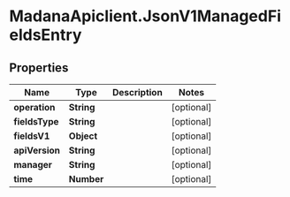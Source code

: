 # MadanaApiclient.JsonV1ManagedFieldsEntry

## Properties

Name | Type | Description | Notes
------------ | ------------- | ------------- | -------------
**operation** | **String** |  | [optional] 
**fieldsType** | **String** |  | [optional] 
**fieldsV1** | **Object** |  | [optional] 
**apiVersion** | **String** |  | [optional] 
**manager** | **String** |  | [optional] 
**time** | **Number** |  | [optional] 


